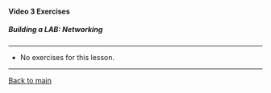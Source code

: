 #### Video 3 Exercises

##### Building a LAB: Networking

---

- No exercises for this lesson.

---

[Back to main](https://github.com/rot0xd/CBTNuggets/blob/master/CEHv9/README.md)


